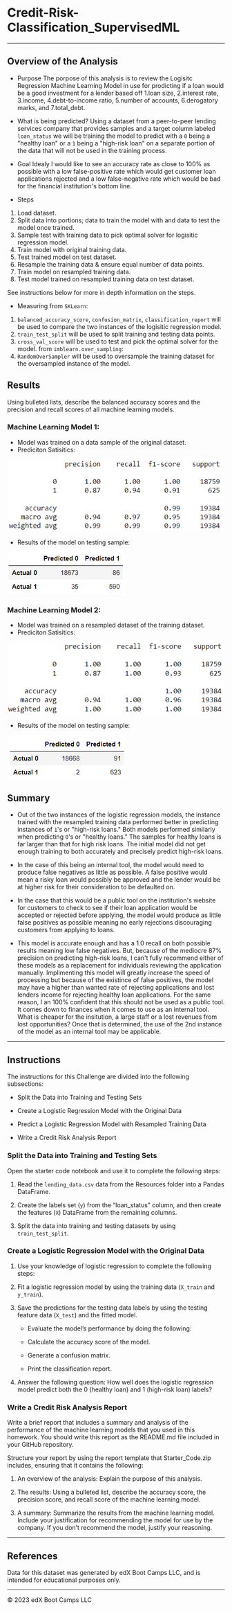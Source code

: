 # Credit-Risk-Classification_SupervisedML

- - -

## Overview of the Analysis

- Purpose
The porpose of this analysis is to review the Logisitc Regression Machine Learning Model in use for prodicting if a loan would be a good investment for a lender based off 1.loan size, 2.interest rate, 3.income, 4.debt-to-income ratio, 5.number of accounts, 6.derogatory marks, and 7.total_debt. 

- What is being predicted?
Using a dataset from a peer-to-peer lending services company that provides samples and a target column labeled `loan_status` we will be training the model to predict with a `0` being a "healthy loan" or a `1` being a "high-risk loan" on a separate portion of the data that will not be used in the training process.

- Goal
Idealy I would like to see an accuracy rate as close to 100% as possible with a low false-positive rate which would get customer loan applications rejected and a low false-negative rate which would be bad for the financial institution's bottom line.

- Steps
1. Load dataset.
2. Split data into portions; data to train the model with and data to test the model once trained.
3. Sample test with training data to pick optimal solver for logisitic regression model.
4. Train model with original training data.
5. Test trained model on test dataset.
6. Resample the training data & ensure equal number of data points.
7. Train model on resampled training data.
8. Test model trained on resampled training data on test dataset.

See instructions below for more in depth information on the steps.

- Measuring
from `SKLearn`:
1. `balanced_accuracy_score`, `confusion_matrix`, `classification_report` will be used to compare the two instances of the logisitic regression model. 
2. `train_test_split` will be used to split training and testing data points. 
3. `cross_val_score` will be used to test and pick the optimal solver for the model.
from `imblearn.over_sampling`:
4. `RandomOverSampler` will be used to oversample the training dataset for the oversampled instance of the model.

## Results

Using bulleted lists, describe the balanced accuracy scores and the precision and recall scores of all machine learning models.

### Machine Learning Model 1:
- Model was trained on a data sample of the original dataset.
- Prediciton Satisitics:

![ClassificationMatrix1](/Credit_Risk/classification_reports_screen_shots/Screenshot_Model_1.png)

- Results of the model on testing sample:

![CM1](/Credit_Risk/classification_reports_screen_shots/Screenshot_CM_1.png)

### Machine Learning Model 2:
- Model was trained on a resampled dataset of the training dataset.
- Prediciton Satisitics:

![ClassificationMatrix2](/Credit_Risk/classification_reports_screen_shots/Screenshot_Model_2.png)

- Results of the model on testing sample:

![CM2](/Credit_Risk/classification_reports_screen_shots/Screenshot_CM_2.png)


## Summary

* Out of the two instances of the logistic regression models, the instance trained with the resampled training data performed better in predicting instances of `1`'s or "high-risk loans." Both models performed similarly when predicting `0`'s or "healthy loans." The samples for healthy loans is far larger than that for high risk loans. The initial model did not get enough training to both accurately and precisely predict high-risk loans. 

* In the case of this being an internal tool, the model would need to produce false negatives as little as possible. A false positive would mean a risky loan would possibly be approved and the lender would be at higher risk for their consideration to be defaulted on.

* In the case that this would be a public tool on the institution's website for customers to check to see if their loan application would be accepted or rejected before applying, the model would produce as little false positives as possible meaning no early rejections discouraging customers from applying to loans.

* This model is accurate enough and has a 1.0 recall on both possible results meaning low false negatives. But, because of the mediocre 87% precision on predicting high-risk loans, I can't fully recommend either of these models as a replacement for individuals reviewing the application manually. Implimenting this model will greatly increase the speed of processing but because of the existince of false positives, the model may have a higher than wanted rate of rejecting applications and lost lenders income for rejecting healthy loan applications. For the same reason, I an 100% confident that this should not be used as a public tool. It comes down to finances when it comes to use as an internal tool. What is cheaper for the insitution, a large staff or a lost revenues from lost opportunities? Once that is determined, the use of the 2nd instance of the model as an internal tool may be applicable.

- - -

## Instructions

The instructions for this Challenge are divided into the following subsections:

- Split the Data into Training and Testing Sets

- Create a Logistic Regression Model with the Original Data

- Predict a Logistic Regression Model with Resampled Training Data

- Write a Credit Risk Analysis Report

### Split the Data into Training and Testing Sets

Open the starter code notebook and use it to complete the following steps:

1. Read the `lending_data.csv` data from the Resources folder into a Pandas DataFrame.

2. Create the labels set (`y`) from the “loan_status” column, and then create the features (`X`) DataFrame from the remaining columns.

3. Split the data into training and testing datasets by using `train_test_split`.

### Create a Logistic Regression Model with the Original Data

1. Use your knowledge of logistic regression to complete the following steps:

2. Fit a logistic regression model by using the training data (`X_train` and `y_train`).

3. Save the predictions for the testing data labels by using the testing feature data (`X_test`) and the fitted model.

    - Evaluate the model’s performance by doing the following:

    - Calculate the accuracy score of the model.

    - Generate a confusion matrix.

    - Print the classification report.

4. Answer the following question: How well does the logistic regression model predict both the 0 (healthy loan) and 1 (high-risk loan) labels?

### Write a Credit Risk Analysis Report

Write a brief report that includes a summary and analysis of the performance of the machine learning models that you used in this homework. You should write this report as the README.md file included in your GitHub repository.

Structure your report by using the report template that Starter_Code.zip includes, ensuring that it contains the following:

1. An overview of the analysis: Explain the purpose of this analysis.

2. The results: Using a bulleted list, describe the accuracy score, the precision score, and recall score of the machine learning model.

3. A summary: Summarize the results from the machine learning model. Include your justification for recommending the model for use by the company. If you don’t recommend the model, justify your reasoning.

- - -

## References
Data for this dataset was generated by edX Boot Camps LLC, and is intended for educational purposes only.

- - -

© 2023 edX Boot Camps LLC
